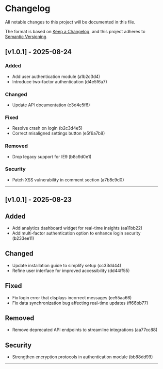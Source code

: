 # Changelog

All notable changes to this project will be documented in this file.

The format is based on [Keep a Changelog](https://keepachangelog.com/en/1.0.0/),
and this project adheres to [Semantic Versioning](https://semver.org/spec/v2.0.0.html).

## [v1.0.1] - 2025-08-24

### Added
- Add user authentication module (a1b2c3d4)
- Introduce two-factor authentication (d4e5f6a7)

### Changed
- Update API documentation (c3d4e5f6)

### Fixed
- Resolve crash on login (b2c3d4e5)
- Correct misaligned settings button (e5f6a7b8)

### Removed
- Drop legacy support for IE9 (b8c9d0e1)

### Security
- Patch XSS vulnerability in comment section (a7b8c9d0)

---


## [v1.0.1] - 2025-08-23

## Added
- Add analytics dashboard widget for real-time insights (aa11bb22)
- Add multi-factor authentication option to enhance login security (b233ee11)

## Changed
- Update installation guide to simplify setup (cc33dd44)
- Refine user interface for improved accessibility (dd44ff55)

## Fixed
- Fix login error that displays incorrect messages (ee55aa66)
- Fix data synchronization bug affecting real-time updates (ff66bb77)

## Removed
- Remove deprecated API endpoints to streamline integrations (aa77cc88)

## Security
- Strengthen encryption protocols in authentication module (bb88dd99)

---

